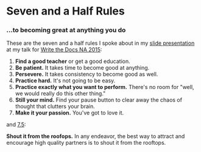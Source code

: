# Seven and a Half Rules

### ...to becoming great at anything you do

These are the seven and a half rules I spoke about in my [slide presentation](https://speakerdeck.com/gaylin/the-making-of-writing-black-belts-how-martial-arts-philosophy-forged-an-ad-hoc-writing-team-that-writes-great-docs) at my talk for [Write the Docs NA 2015](http://www.writethedocs.org/conf/na/2015/):

1. **Find a good teacher** or get a good education.
1. **Be patient.** It takes time to become good at anything.
1. **Persevere.** It takes consistency to become good as well.
1. **Practice hard.** It's not going to be easy.
1. **Practice exactly what you want to perform.** There's no room for "well, we would really do this other thing."
1. **Still your mind.** Find your pause button to clear away the chaos of thought that clutters your brain.
1. **Make it your passion.** You've got to love it.

and [7.5](/why-only-seven-and-a-half-rules.md): 

**Shout it from the roofops.** In any endeavor, the best way to attract and encourage high quality partners is to shout it from the rooftops.
